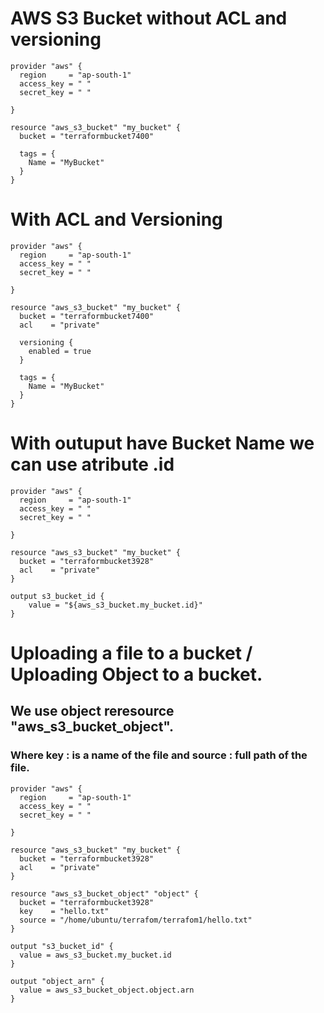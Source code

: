 # AWS S3 Bucket without ACL and versioning
```
provider "aws" {
  region     = "ap-south-1"
  access_key = " "
  secret_key = " "

}

resource "aws_s3_bucket" "my_bucket" {
  bucket = "terraformbucket7400"

  tags = {
    Name = "MyBucket"
  }
}
```
# With ACL and Versioning
```
provider "aws" {
  region     = "ap-south-1"
  access_key = " "
  secret_key = " "

}

resource "aws_s3_bucket" "my_bucket" {
  bucket = "terraformbucket7400"
  acl    = "private"              

  versioning {
    enabled = true 
  }

  tags = {
    Name = "MyBucket"
  }
}
```
# With outuput have Bucket Name we can use atribute .id
```
provider "aws" {
  region     = "ap-south-1"
  access_key = " "
  secret_key = " "

}

resource "aws_s3_bucket" "my_bucket" {
  bucket = "terraformbucket3928"
  acl    = "private"
}

output s3_bucket_id {
    value = "${aws_s3_bucket.my_bucket.id}"
}
```
# Uploading a file to a bucket / Uploading Object to a bucket.
## We use object reresource "aws_s3_bucket_object".
### Where key : is a name of the file and source : full path of the file.
```
provider "aws" {
  region     = "ap-south-1"
  access_key = " "
  secret_key = " "

}

resource "aws_s3_bucket" "my_bucket" {
  bucket = "terraformbucket3928"
  acl    = "private"
}

resource "aws_s3_bucket_object" "object" {
  bucket = "terraformbucket3928"
  key    = "hello.txt"
  source = "/home/ubuntu/terrafom/terrafom1/hello.txt"
}

output "s3_bucket_id" {
  value = aws_s3_bucket.my_bucket.id
}

output "object_arn" {
  value = aws_s3_bucket_object.object.arn
}
```

